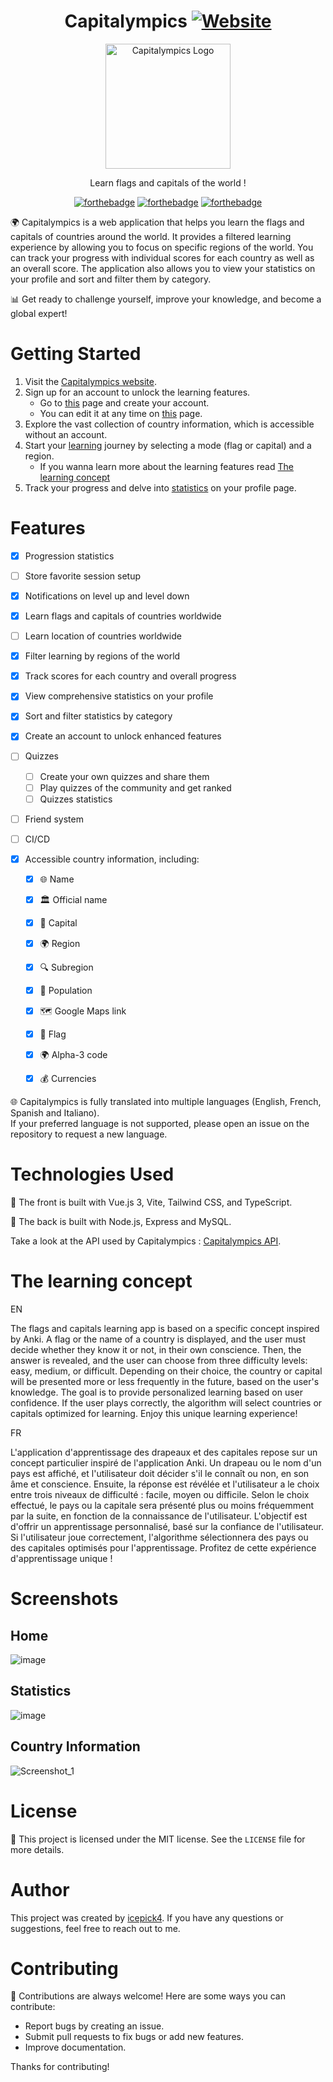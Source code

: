 <div align="center">

# Capitalympics [![Website](https://img.shields.io/website?style=for-the-badge&url=https%3A%2F%2Fcapitalympics.com)](https://capitalympics.com)
<img src="https://raw.githubusercontent.com/icepick4/capitalympics/main/public/logo.png" alt="Capitalympics Logo" width="200" />




Learn flags and capitals of the world !

[![forthebadge](https://forthebadge.com/images/badges/made-with-vue.svg)](https://forthebadge.com)
[![forthebadge](https://forthebadge.com/images/badges/built-with-love.svg)](https://forthebadge.com)
[![forthebadge](https://forthebadge.com/images/badges/open-source.svg)](https://forthebadge.com)
</div>

🌍 Capitalympics is a web application that helps you learn the flags and capitals of countries around the world. It provides a filtered learning experience by allowing you to focus on specific regions of the world. You can track your progress with individual scores for each country as well as an overall score. The application also allows you to view your statistics on your profile and sort and filter them by category.

📊 Get ready to challenge yourself, improve your knowledge, and become a global expert!

# Getting Started

1.  Visit the [Capitalympics website](https://capitalympics.com).
2.  Sign up for an account to unlock the learning features.
     - Go to [this](https://capitalympics.com/signup) page and create your account.
     - You can edit it at any time on [this](https://capitalympics.com/profile/edit) page.    
3.  Explore the vast collection of country information, which is accessible without an account.
4.  Start your [learning](https://capitalympics.com/learn) journey by selecting a mode (flag or capital) and a region.
     - If you wanna learn more about the learning features read [The learning concept](https://capitalympics.com/profile)
6.  Track your progress and delve into [statistics](https://capitalympics.com/profile/statistics) on your profile page.

# Features

- [x] Progression statistics
- [ ] Store favorite session setup
- [x] Notifications on level up and level down
- [x] Learn flags and capitals of countries worldwide
- [ ] Learn location of countries worldwide
- [x] Filter learning by regions of the world
- [x] Track scores for each country and overall progress
- [x] View comprehensive statistics on your profile
- [x] Sort and filter statistics by category
- [x] Create an account to unlock enhanced features
- [ ] Quizzes
  - [ ] Create your own quizzes and share them
  - [ ] Play quizzes of the community and get ranked
  - [ ] Quizzes statistics
- [ ] Friend system
- [ ] CI/CD

- [x] Accessible country information, including:
  - [x]  🌐 Name
  - [x]  🏛️ Official name
  - [x]  🌆 Capital
  - [x]  🌍 Region
  - [x]  🔍 Subregion
  - [x]  👥 Population
  - [x]  🗺️ Google Maps link
  - [x]  🚩 Flag
  - [x]  🌍 Alpha-3 code
  - [x]  💰 Currencies



🌐 Capitalympics is fully translated into multiple languages (English, French, Spanish and Italiano). \
If your preferred language is not supported, please open an issue on the repository to request a new language.

# Technologies Used

🚀 The front is built with Vue.js 3, Vite, Tailwind CSS, and TypeScript.

🚀 The back is built with Node.js, Express and MySQL.

Take a look at the API used by Capitalympics : [Capitalympics API](https://github.com/icepick4/capitalympics-api).

# The learning concept 

EN

The flags and capitals learning app is based on a specific concept inspired by Anki. A flag or the name of a country is displayed, and the user must decide whether they know it or not, in their own conscience. Then, the answer is revealed, and the user can choose from three difficulty levels: easy, medium, or difficult. Depending on their choice, the country or capital will be presented more or less frequently in the future, based on the user's knowledge. The goal is to provide personalized learning based on user confidence. If the user plays correctly, the algorithm will select countries or capitals optimized for learning. Enjoy this unique learning experience!

FR

L'application d'apprentissage des drapeaux et des capitales repose sur un concept particulier inspiré de l'application Anki. Un drapeau ou le nom d'un pays est affiché, et l'utilisateur doit décider s'il le connaît ou non, en son âme et conscience. Ensuite, la réponse est révélée et l'utilisateur a le choix entre trois niveaux de difficulté : facile, moyen ou difficile. Selon le choix effectué, le pays ou la capitale sera présenté plus ou moins fréquemment par la suite, en fonction de la connaissance de l'utilisateur. L'objectif est d'offrir un apprentissage personnalisé, basé sur la confiance de l'utilisateur. Si l'utilisateur joue correctement, l'algorithme sélectionnera des pays ou des capitales optimisés pour l'apprentissage. Profitez de cette expérience d'apprentissage unique !

# Screenshots

## Home

![image](https://github.com/icepick4/capitalympics/assets/82316285/8247184b-b2ab-4592-9f50-63c2e0675767)

## Statistics

![image](https://github.com/icepick4/capitalympics/assets/82316285/5ba8d533-a198-47aa-bbae-cdc555f4b221)

## Country Information

![Screenshot_1](https://github.com/icepick4/capitalympics/assets/82316285/d7e9ae50-58ce-49b8-8951-9930fb38151e)


# License

📝 This project is licensed under the MIT license. See the `LICENSE` file for more details.

# Author

This project was created by [icepick4](https://github.com/icepick4). If you have any questions or suggestions, feel free to reach out to me.

# Contributing

🤝 Contributions are always welcome! Here are some ways you can contribute:

-   Report bugs by creating an issue.
-   Submit pull requests to fix bugs or add new features.
-   Improve documentation.

Thanks for contributing!
